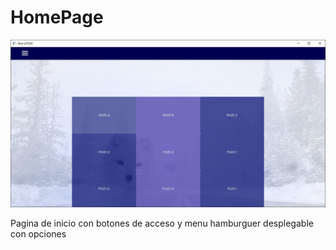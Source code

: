 # HomePage
![](https://github.com/AlonsoCasilda/HomePage/blob/master/HomePage.JPG)

Pagina de inicio con botones de acceso y menu hamburguer desplegable con opciones
